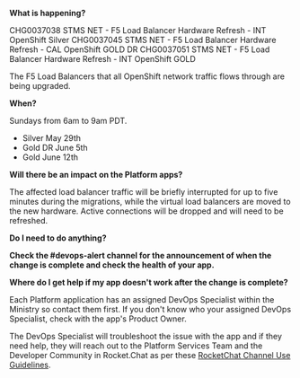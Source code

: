**What is happening?**

CHG0037038 STMS NET - F5 Load Balancer Hardware Refresh - INT OpenShift Silver
CHG0037045 STMS NET - F5 Load Balancer Hardware Refresh - CAL OpenShift GOLD DR
CHG0037051 STMS NET - F5 Load Balancer Hardware Refresh - INT OpenShift GOLD

The F5 Load Balancers that all OpenShift network traffic flows through are being upgraded.

**When?**

Sundays from 6am to 9am PDT.

- Silver May 29th
- Gold DR June 5th
- Gold June 12th

**Will there be an impact on the Platform apps?**

The affected load balancer traffic will be briefly interrupted for up to five minutes during the migrations, while the virtual load balancers are moved to the new hardware. Active connections will be dropped and will need to be refreshed.

**Do I need to do anything?**

**Check the #devops-alert channel for the announcement of when the change is complete and check the health of your app.**

**Where do I get help if my app doesn't work after the change is complete?**

Each Platform application has an assigned DevOps Specialist within the Ministry so contact them first. If you don't know who your assigned DevOps Specialist, check with the app's Product Owner.

The DevOps Specialist will troubleshoot the issue with the app and if they need help, they will reach out to the Platform Services Team and the Developer Community in Rocket.Chat as per these [RocketChat Channel Use Guidelines](
https://developer.gov.bc.ca/Getting-human-support-for-issues-not-covered-by-devops-requests).
